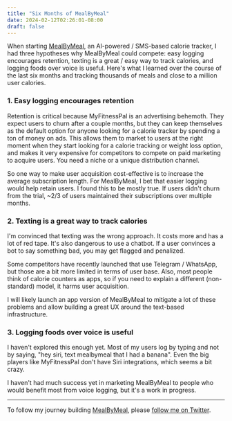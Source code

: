 ```yaml
---
title: "Six Months of MealByMeal"
date: 2024-02-12T02:26:01-08:00
draft: false
---
```


When starting [MealByMeal](https://www.mealbymeal.com), an AI-powered / SMS-based calorie tracker, I had three hypotheses why MealByMeal could compete: easy logging encourages retention, texting is a great / easy way to track calories, and
logging foods over voice is useful. Here's what I learned over the course of the last six months and tracking thousands of meals and close to a million user calories.


### 1. Easy logging encourages retention

Retention is critical because MyFitnessPal is an advertising behemoth. They expect users to churn after a couple months, but they can keep themselves as the default option for anyone looking for a calorie tracker by spending a ton of money on ads. This allows them to market to users at the right moment when they start looking for a calorie tracking or weight loss option, and makes it very expensive for competitors to compete on paid marketing to acquire users. You need a niche or a unique distribution channel.


So one way to make user acquisition cost-effective is to increase the average subscription length. For MealByMeal, I bet that easier logging would help retain users. I found this to be mostly true. If users didn't churn from the trial, \~2/3 of users maintained their subscriptions over multiple months.


### 2. Texting is a great way to track calories

I'm convinced that texting was the wrong approach. It costs more and has a lot of red tape. It's also dangerous to use a chatbot. If a user convinces a bot to say something bad, you may get flagged and penalized.

Some competitors have recently launched that use Telegram / WhatsApp, but those are a bit more limited in terms of user base. Also, most people think of calorie counters as apps, so if you need to explain a different (non-standard) model, it harms user acquisition. 

I will likely launch an app version of MealByMeal to mitigate a lot of these problems and allow building a great UX around the text-based infrastructure.


### 3. Logging foods over voice is useful

I haven't explored this enough yet. Most of my users log by typing and not by saying, "hey siri, text mealbymeal that I had a banana". Even the big players like MyFitnessPal don't have Siri integrations, which seems a bit crazy.


I haven't had much success yet in marketing MealByMeal to people who would benefit most from voice logging, but it's a work in progress.

---

To follow my journey building [MealByMeal](https://www.mealbymeal.com), please [follow me on Twitter](https://twitter.com/jaredrhizor).
